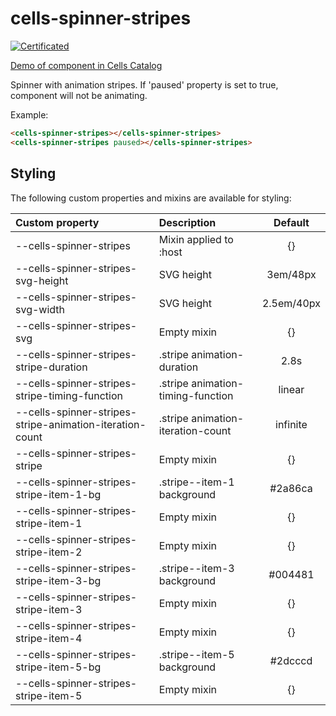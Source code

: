 # cells-spinner-stripes

[![Certificated](https://img.shields.io/badge/certificated-yes-brightgreen.svg)](http://bbva-files.s3.amazonaws.com/cells/bbva-catalog/index.html)

[Demo of component in Cells Catalog](http://bbva-files.s3.amazonaws.com/cells/bbva-catalog/index.html#/elements/cells-spinner-stripes)

Spinner with animation stripes. If 'paused' property is set to true, component
will not be animating.

Example:
```html
<cells-spinner-stripes></cells-spinner-stripes>
<cells-spinner-stripes paused></cells-spinner-stripes>
```

## Styling

The following custom properties and mixins are available for styling:

| Custom property | Description     | Default        |
|:----------------|:----------------|:--------------:|
| --cells-spinner-stripes  | Mixin applied to :host     | {}  |
| --cells-spinner-stripes-svg-height| SVG height| 3em/48px |
| --cells-spinner-stripes-svg-width| SVG height| 2.5em/40px|
| --cells-spinner-stripes-svg  | Empty mixin| {}|
| --cells-spinner-stripes-stripe-duration| .stripe animation-duration | 2.8s|
| --cells-spinner-stripes-stripe-timing-function| .stripe animation-timing-function| linear|
| --cells-spinner-stripes-stripe-animation-iteration-count| .stripe animation-iteration-count | infinite|
| --cells-spinner-stripes-stripe  | Empty mixin| {}|
| --cells-spinner-stripes-stripe-item-1-bg| .stripe--item-1 background | #2a86ca |
| --cells-spinner-stripes-stripe-item-1  | Empty mixin| {}|
| --cells-spinner-stripes-stripe-item-2  | Empty mixin| {}|
| --cells-spinner-stripes-stripe-item-3-bg| .stripe--item-3 background | #004481 |
| --cells-spinner-stripes-stripe-item-3  | Empty mixin| {}|
| --cells-spinner-stripes-stripe-item-4  | Empty mixin| {}|
| --cells-spinner-stripes-stripe-item-5-bg| .stripe--item-5 background | #2dcccd |
| --cells-spinner-stripes-stripe-item-5  | Empty mixin| {}|

